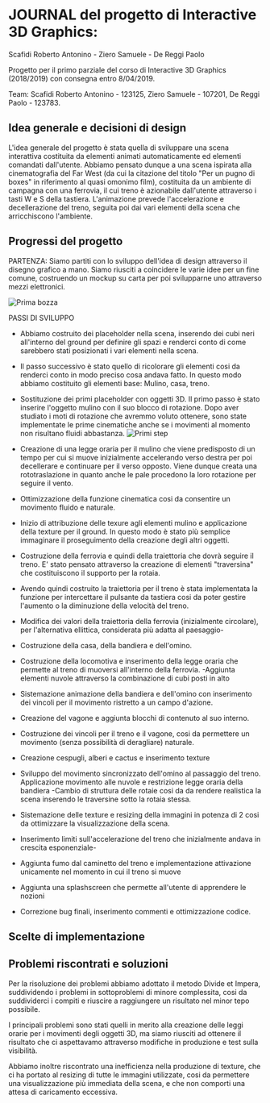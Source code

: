 # JOURNAL del progetto di Interactive 3D Graphics:
Scafidi Roberto Antonino - Ziero Samuele - De Reggi Paolo

Progetto per il primo parziale del corso di Interactive 3D Graphics (2018/2019) con consegna entro 8/04/2019.

Team:
Scafidi Roberto Antonino - 123125,
Ziero Samuele - 107201,
De Reggi Paolo - 123783.

## Idea generale e decisioni di design

L'idea generale del progetto è stata quella di sviluppare una scena interattiva costituita da elementi animati automaticamente ed elementi comandati dall'utente. Abbiamo pensato dunque a una scena ispirata alla cinematografia del Far West (da cui la citazione del titolo "Per un pugno di boxes" in riferimento al quasi omonimo film), costituita da un ambiente di campagna con una ferrovia, il cui treno è azionabile dall'utente attraverso i tasti W e S della tastiera. L'animazione prevede l'accelerazione e decellerazione del treno, seguita poi dai vari elementi della scena che arricchiscono l'ambiente.

## Progressi del progetto

PARTENZA:
Siamo partiti con lo sviluppo dell'idea di design attraverso il disegno grafico a mano. Siamo riusciti a coincidere le varie idee per un fine comune, costruendo un mockup su carta per poi svilupparne uno attraverso mezzi elettronici.

![Prima bozza](https://ibb.co/XysVMXn.png)

PASSI DI SVILUPPO
- Abbiamo costruito dei placeholder nella scena, inserendo dei cubi neri all'interno del ground per definire gli spazi e renderci conto di come sarebbero stati posizionati i vari elementi nella scena.
- Il passo successivo è stato quello di ricolorare gli elementi cosi da renderci conto in modo preciso cosa andava fatto. In questo modo abbiamo costituito gli elementi base: Mulino, casa, treno.
- Sostituzione dei primi placeholder con oggetti 3D. Il primo passo è stato inserire l'oggetto mulino con il suo blocco di rotazione. Dopo aver studiato i moti di rotazione che avremmo voluto ottenere, sono state implementate le prime cinematiche anche se i movimenti al momento non risultano fluidi abbastanza.
![Primi step](https://i.ibb.co/xFQhw26/a.png)
- Creazione di una legge oraria per il mulino che viene predisposto di un tempo per cui si muove inizialmente accelerando verso destra per poi decellerare e continuare per il verso opposto. Viene dunque creata una rototraslazione in quanto anche le pale procedono la loro rotazione per seguire il vento.
- Ottimizzazione della funzione cinematica cosi da consentire un movimento fluido e naturale.
- Inizio di attribuzione delle texure agli elementi mulino e applicazione della texture per il ground. In questo modo è stato più semplice immaginare il proseguimento della creazione degli altri oggetti.
- Costruzione della ferrovia e quindi della traiettoria che dovrà seguire il treno. E' stato pensato attraverso la creazione di elementi "traversina" che costituiscono il supporto per la rotaia.
- Avendo quindi costruito la traiettoria per il treno è stata implementata la funzione per intercettare il pulsante da tastiera cosi da poter gestire l'aumento o la diminuzione della velocità del treno. 
- Modifica dei valori della traiettoria della ferrovia (inizialmente circolare), per l'alternativa ellittica, considerata più adatta al paesaggio-
- Costruzione della casa, della bandiera e dell'omino. 
- Costruzione della locomotiva e inserimento della legge oraria che permette al treno di muoversi all'interno della ferrovia. 
-Aggiunta elementi nuvole attraverso la combinazione di cubi posti in alto
- Sistemazione animazione della bandiera e dell'omino con inserimento dei vincoli per il movimento ristretto a un campo d'azione.
- Creazione del vagone e aggiunta blocchi di contenuto al suo interno.
- Costruzione dei vincoli per il treno e il vagone, cosi da permettere un movimento (senza possibilità di deragliare) naturale.
- Creazione cespugli, alberi e cactus e inserimento texture 
- Sviluppo del movimento sincronizzato dell'omino al passaggio del treno. Applicazione movimento alle nuvole e restrizione legge oraria della bandiera
-Cambio di struttura delle rotaie cosi da da rendere realistica la scena inserendo le traversine sotto la rotaia stessa.
- Sistemazione delle texture e resizing della immagini in potenza di 2 cosi da ottimizzare la visualizzazione della scena.
- Inserimento limiti sull'accelerazione del treno che inizialmente andava in crescita esponenziale-
- Aggiunta fumo dal caminetto del treno e implementazione attivazione unicamente nel momento in cui il treno si muove
- Aggiunta una splashscreen che permette all'utente di apprendere le nozioni


- Correzione bug finali, inserimento commenti e ottimizzazione codice.




## Scelte di implementazione


## Problemi riscontrati e soluzioni

Per la risoluzione dei problemi abbiamo adottato il metodo Divide et Impera, suddividendo i problemi in sottoproblemi di minore complessita, cosi da suddividerci i compiti e riuscire a raggiungere un risultato nel minor tepo possibile.

I principali problemi sono stati quelli in merito alla creazione delle leggi orarie per i movimenti degli oggetti 3D, ma siamo riusciti ad ottenere il risultato che ci aspettavamo attraverso modifiche in produzione e test sulla visibilità.

Abbiamo inoltre riscontrato una inefficienza nella produzione di texture, che ci ha portato al resizing di tutte le immagini utilizzate, cosi da permettere una visualizzazione più immediata della scena, e che non comporti una attesa di caricamento eccessiva.